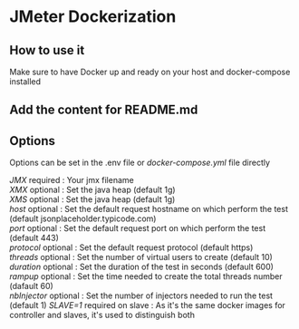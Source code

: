 # JMeter Dockerization

## How to use it

Make sure to have Docker up and ready on your host and docker-compose installed

## Add the content for README.md

## Options

Options can be set in the .env file or *docker-compose.yml* file directly

*JMX* required : Your jmx filename  
*XMX* optional : Set the java heap (default 1g)  
*XMS* optional : Set the java heap (default 1g)  
*host* optional : Set the default request hostname on which perform the test (default jsonplaceholder.typicode.com)  
*port* optional : Set the default request port on which perform the test (default 443)  
*protocol* optional : Set the default request protocol (default https)  
*threads* optional : Set the number of virtual users to create (default 10)  
*duration* optional : Set the duration of the test in seconds (default 600)  
*rampup* optional : Set the time needed to create the total threads number (dafault 60)  
*nbInjector* optional : Set the number of injectors needed to run the test (default 1)
*SLAVE=1* required on slave : As it's the same docker images for controller and slaves, it's used to distinguish both
